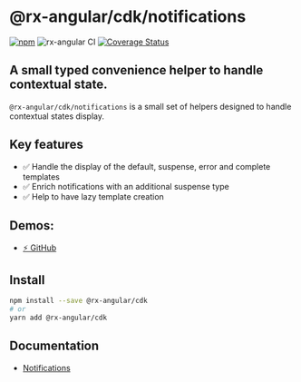 # @rx-angular/cdk/notifications

[![npm](https://img.shields.io/npm/v/%40rx-angular%2Fcdk.svg)](https://www.npmjs.com/package/%40rx-angular%2Fcdk)
![rx-angular CI](https://github.com/rx-angular/rx-angular/workflows/rx-angular%20CI/badge.svg?branch=master)
[![Coverage Status](https://raw.githubusercontent.com/rx-angular/rx-angular/github-pages/docs/test-coverage/cdk/jest-coverage-badge.svg)](https://rx-angular.github.io/rx-angular/test-coverage/cdk/lcov-report/index.html)

## A small typed convenience helper to handle contextual state.

`@rx-angular/cdk/notifications` is a small set of helpers designed to handle contextual states display.

## Key features

- ✅ Handle the display of the default, suspense, error and complete templates
- ✅ Enrich notifications with an additional suspense type
- ✅ Help to have lazy template creation

## Demos:

- [⚡ GitHub](https://github.com/BioPhoton/rx-angular-cdk-notifications)

## Install

```bash
npm install --save @rx-angular/cdk
# or
yarn add @rx-angular/cdk
```

## Documentation

- [Notifications](https://github.com/rx-angular/rx-angular/tree/master/libs/cdk/notifications/docs/Readme.md)

